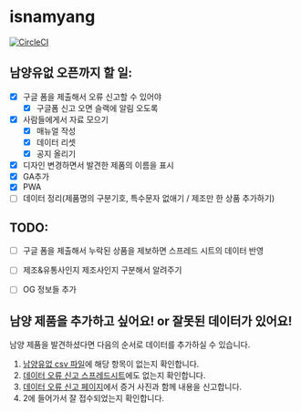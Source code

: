 # isnamyang

[![CircleCI](https://circleci.com/gh/NullFull/isnamyang.svg?style=svg)](https://circleci.com/gh/NullFull/isnamyang)

## 남양유없 오픈까지 할 일:
- [x] 구글 폼을 제출해서 오류 신고할 수 있어야
  - [x] 구글폼 신고 오면 슬랙에 알림 오도록
- [x] 사람들에게서 자료 모으기
  - [x] 매뉴얼 작성
  - [x] 데이터 리셋
  - [x] 공지 올리기
- [x] 디자인 변경하면서 발견한 제품의 이름을 표시
- [x] GA추가
- [x] PWA
- [ ] 데이터 정리(제품명의 구분기호, 특수문자 없애기 / 제조만 한 상품 추가하기)

## TODO:
- [ ] 구글 폼을 제출해서 누락된 상품을 제보하면 스프레드 시트의 데이터 반영
- [ ] 제조&유통사인지 제조사인지 구분해서 알려주기
- [ ] OG 정보들 추가


## 남양 제품을 추가하고 싶어요! or 잘못된 데이터가 있어요!
남양 제품을 발견하셨다면 다음의 순서로 데이터를 추가하실 수 있습니다.

1. [남양유없 csv 파일](https://github.com/NullFull/isnamyang/blob/master/backend/data/products.csv)에 해당 항목이 없는지 확인합니다.
2. [데이터 오류 신고 스프레드시트](https://docs.google.com/spreadsheets/d/1aeyf4j71WIaBV_X-8AZ-WNXfFYIXG3HIpLJvl8VZq4c/edit?usp=sharing)에도 없는지 확인합니다.
3. [데이터 오류 신고 페이지](https://docs.google.com/forms/d/e/1FAIpQLSebCozKAt9f0hNqOaQ1BsieW39BdVfuOuz-9Tcpi-nXFzyNIQ/viewform)에서 증거 사진과 함께 내용을 신고합니다.
4. 2에 들어가서 잘 접수되었는지 확인합니다.


